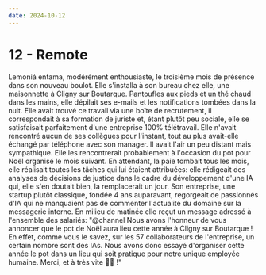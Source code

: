 ```yaml
---
date: 2024-10-12
---
```

# 12 - Remote

Lemoniá entama, modérément enthousiaste, le troisième mois de présence dans son nouveau
boulot. Elle s'installa à son bureau chez elle, une maisonnette à Cligny sur Boutarque.
Pantoufles aux pieds et un thé chaud dans les mains, elle dépilait ses e-mails et les
notifications tombées dans la nuit. Elle avait trouvé ce travail via une boîte de
recrutement, il correspondait à sa formation de juriste et, étant plutôt peu sociale,
elle se satisfaisait parfaitement d'une entreprise 100% télétravail. Elle n'avait
rencontré aucun de ses collègues pour l'instant, tout au plus avait-elle échangé par
téléphone avec son manager. Il avait l'air un peu distant mais sympathique. Elle les
rencontrerait probablement à l'occasion du pot pour Noël organisé le mois suivant. En
attendant, la paie tombait tous les mois, elle réalisait toutes les tâches qui lui
étaient attribuées: elle rédigeait des analyses de décisions de justice dans le cadre du
développement d'une IA qui, elle s'en doutait bien, la remplacerait un jour. Son
entreprise, une startup plutôt classique, fondée 4 ans auparavant, regorgeait de
passionnés d'IA qui ne manquaient pas de commenter l'actualité du domaine sur la
messagerie interne. En milieu de matinée elle reçut un message adressé à l'ensemble des
salariés: "@channel Nous avons l'honneur de vous annoncer que le pot de Noël aura lieu
cette année à Cligny sur Boutarque ! En effet, comme vous le savez, sur les 57
collaborateurs de l'entreprise, un certain nombre sont des IAs. Nous avons donc essayé
d'organiser cette année le pot dans un lieu qui soit pratique pour notre unique employée
humaine. Merci, et à très vite 🎄🎅 !"
